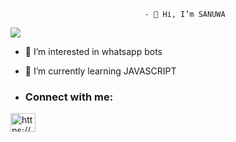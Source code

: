                                   - 👋 Hi, I’m SANUWA
 <p align="left"> <a href="https://github.com/ryo-ma/github-profile-trophy"><img src="https://github-profile-trophy.vercel.app/?username=sanuwaofficial"></a> </p>

- 👀 I’m interested in whatsapp bots

- 🌱 I’m currently learning JAVASCRIPT
- <h3 align="left">Connect with me:</h3>
<p align="left">

<a href="https://instagram.com/" target="blank"><img align="center" src="https://raw.githubusercontent.com/rahuldkjain/github-profile-readme-generator/master/src/images/icons/Social/instagram.svg" alt="https://www.instagram.com/__.sanuwa.__" height="30" width="40" /></a>
</p>

